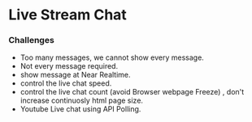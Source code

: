 # Live Stream Chat

### Challenges

-   Too many messages, we cannot show every message.
-   Not every message required.
-   show message at Near Realtime.
-   control the live chat speed.
-   control the live chat count (avoid Browser webpage Freeze) , don't increase
    continuosly html page size.
-   Youtube Live chat using API Polling.
